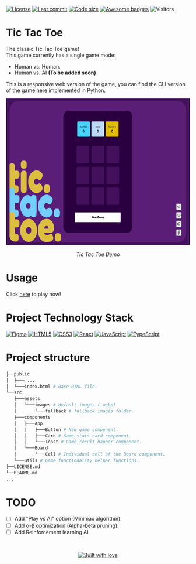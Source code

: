 <!-- PROJECT SHIELDS -->
[![License][license-shield]][license-url]
[![Last commit][last-commit-shield]][last-commit-url]
[![Code size][code-size-shield]][code-url]
[![Awesome badges][awesome-badges-shield]][shields-url]
![Visitors][visitors-badge]

# **Tic Tac Toe**
The classic Tic Tac Toe game!  
This game currently has a single game mode:  
- Human vs. Human.  
- Human vs. AI **(To be added soon)**

This is a responsive web version of the game, you can find the CLI version of the game [here][py-tic-tac-toe-url] implemented in Python. 

<p align="center">
  <img src="tic-tac-toe - preview.png" alt="Tic Tac Toe Demo" width="650" height="400">
  <div align="center"><em>Tic Tac Toe Demo</em></div>
</p>

# **Usage**
Click [here][tic-tac-toe-url] to play now!

# **Project Technology Stack**
[![Figma][figma-shield]][figma-url]
[![HTML5][html5-shield]][html5-url]
[![CSS3][css3-shield]][css3-url]
[![React][react-shield]][react-url]
[![JavaScript][javascript-shield]][javascript-url]
[![TypeScript][typescript-shield]][typescript-url]

# **Project structure**
```bash
├──public
│  ├─── ...
│  └───index.html # Base HTML file.
└──src
   ├───assets
   │   └───images # default images (.webp)
   │       └───fallback # fallback images folder.
   ├───components
   │   ├───App
   │   │   ├───Button # New game component.
   │   │   ├───Card # Game stats card component.
   │   │   └───Toast # Game result banner component.
   │   └───Board
   │       └───Cell # Individual cell of the Board component.
   └───utils # Game functionality helper functions.
├──LICENSE.md
└──README.md
...

```

# **TODO**
- [ ] Add "Play vs AI" option (Minimax algorithm). 
- [ ] Add α-β optimization (Alpha-beta pruning). 
- [ ] Add Reinforcement learning AI.

<br>

<!-- FOOTER QUOTE -->
<div align="center">

  <a href="https://github.com/DAShaikh10">![Built with love][built-with-love-badge]</a>

</div>

<!-- MARKDOWN shields -->
[awesome-badges-shield]: https://img.shields.io/badge/badges-awesome-green.svg
[chrome-shield]: https://img.shields.io/badge/Browser-Chrome-red?style=flat&logo=google-chrome&logoColor=white
[code-size-shield]: https://img.shields.io/github/languages/code-size/DAShaikh10/Tic-Tac-Toe
[css3-shield]: https://img.shields.io/badge/CSS3-informational?style=flat&logo=css3&labelColor=1572b6&color=white
[editor-shield]: https://img.shields.io/badge/Editor-VS_Code-informational?style=flat&logo=visual-studio-code&logoColor=007acc&color=007acc
[figma-shield]: https://img.shields.io/badge/Figma-informational?style=flat&logo=figma&labelColor=white&color=f24e1e
[github-profile-shield]: https://img.shields.io/badge/Danish%20Ali-181717?style=flat&logo=github
[html5-shield]: https://img.shields.io/badge/HTML5-informational?style=flat&logo=html5&labelColor=white&color=e34f26
[javascript-shield]: https://img.shields.io/badge/JavaScript-informational?style=flat&logo=javascript&labelColor=gray&color=f7df1e
[last-commit-shield]: https://img.shields.io/github/last-commit/DAShaikh10/Tic-Tac-Toe
[license-shield]: https://img.shields.io/github/license/DAShaikh10/Tic-Tac-Toe
[react-shield]: https://img.shields.io/badge/React-informational?style=flat&logo=react&labelColor=black&color=white
[typescript-shield]: https://img.shields.io/badge/TypeScript-informational?style=flat&logo=typescript&labelColor=white&color=3178c6

<!-- MARKDOWN URL -->
[code-url]: https://github.com/DAShaikh10/Tic-Tac-Toe
[chrome-url]: https://www.google.com/intl/en_us/chrome
[css3-url]: https://developer.mozilla.org/en-US/docs/Web/CSS
[editor-url]: https://code.visualstudio.com
[figma-url]: https://www.figma.com
[github-profile-url]: https://github.com/DAShaikh10
[html5-url]: https://developer.mozilla.org/en-US/docs/Glossary/HTML5
[javascript-url]: https://developer.mozilla.org/en-US/docs/Web/JavaScript
[last-commit-url]: https://github.com/DAShaikh10/Tic-Tac-Toe
[license-url]: https://github.com/DAShaikh10/Tic-Tac-Toe/blob/main/LICENSE
[py-tic-tac-toe-url]: https://github.com/DAShaikh10/Py-Tic-Tac-Toe
[react-url]: https://reactjs.org
[shields-url]: https://shields.io
[tic-tac-toe-url]: https://dashaikh10.github.io/Tic-Tac-Toe
[typescript-url]: https://www.typescriptlang.org

<!-- MARDOWN BADGES -->
[built-with-love-badge]: http://ForTheBadge.com/images/badges/built-with-love.svg
[visitors-badge]: https://img.shields.io/endpoint?url=https://hits.dwyl.com/DAShaikh10/Tic-Tac-Toe.json&label=visitors&color=blue
